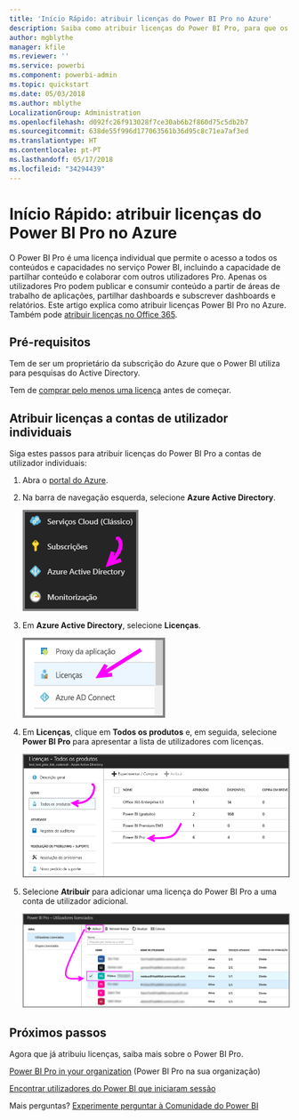 ```yaml
---
title: 'Início Rápido: atribuir licenças do Power BI Pro no Azure'
description: Saiba como atribuir licenças do Power BI Pro, para que os utilizadores possam aceder a todos os conteúdos e capacidades no serviço Power BI.
author: mgblythe
manager: kfile
ms.reviewer: ''
ms.service: powerbi
ms.component: powerbi-admin
ms.topic: quickstart
ms.date: 05/03/2018
ms.author: mblythe
LocalizationGroup: Administration
ms.openlocfilehash: d092fc26f913028f7ce30ab6b2f860d75c5db2b7
ms.sourcegitcommit: 638de55f996d177063561b36d95c8c71ea7af3ed
ms.translationtype: HT
ms.contentlocale: pt-PT
ms.lasthandoff: 05/17/2018
ms.locfileid: "34294439"
---
```

# <a name="quickstart-assign-power-bi-pro-licenses-in-azure"></a>Início Rápido: atribuir licenças do Power BI Pro no Azure

O Power BI Pro é uma licença individual que permite o acesso a todos os conteúdos e capacidades no serviço Power BI, incluindo a capacidade de partilhar conteúdo e colaborar com outros utilizadores Pro. Apenas os utilizadores Pro podem publicar e consumir conteúdo a partir de áreas de trabalho de aplicações, partilhar dashboards e subscrever dashboards e relatórios. Este artigo explica como atribuir licenças Power BI Pro no Azure. Também pode [atribuir licenças no Office 365](service-admin-assigning-power-bi-pro-licenses.md).


## <a name="prerequisites"></a>Pré-requisitos

Tem de ser um proprietário da subscrição do Azure que o Power BI utiliza para pesquisas do Active Directory.

Tem de [comprar pelo menos uma licença](service-admin-purchasing-power-bi-pro.md) antes de começar.


## <a name="assign-licenses-to-individual-user-accounts"></a>Atribuir licenças a contas de utilizador individuais

Siga estes passos para atribuir licenças do Power BI Pro a contas de utilizador individuais:

1. Abra o [portal do Azure](https://ms.portal.azure.com/#@microsoft.onmicrosoft.com/dashboard/private/39bc3cf7-31a4-43f6-954c-f2d69ca2f0). 

2. Na barra de navegação esquerda, selecione **Azure Active Directory**.

    ![Azure Active Directory](media/service-admin-assigning-power-bi-pro-licenses-azure/service-assigning-power-bi-pro-licenses-01.png)

3. Em **Azure Active Directory**, selecione **Licenças**.

    ![Licenças](media/service-admin-assigning-power-bi-pro-licenses-azure/service-assigning-power-bi-pro-licenses-02.png)

4. Em **Licenças**, clique em **Todos os produtos** e, em seguida, selecione **Power BI Pro** para apresentar a lista de utilizadores com licenças.

    ![Licenças – todos os produtos](media/service-admin-assigning-power-bi-pro-licenses-azure/service-assigning-power-bi-pro-licenses-03.png)

5. Selecione **Atribuir** para adicionar uma licença do Power BI Pro a uma conta de utilizador adicional.

    ![Atribuir licença](media/service-admin-assigning-power-bi-pro-licenses-azure/service-assigning-power-bi-pro-licenses-04.png)


## <a name="next-steps"></a>Próximos passos

Agora que já atribuiu licenças, saiba mais sobre o Power BI Pro.

[Power BI Pro in your organization](service-admin-power-bi-pro-in-your-organization.md) (Power BI Pro na sua organização)

[Encontrar utilizadores do Power BI que iniciaram sessão](service-admin-access-usage.md)

Mais perguntas? [Experimente perguntar à Comunidade do Power BI](https://community.powerbi.com/)